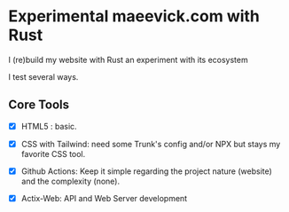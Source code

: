 # Experimental maeevick.com with Rust

I (re)build my website with Rust an experiment with its ecosystem

I test several ways.

## Core Tools 
- [x] HTML5 : basic.
- [x] CSS with Tailwind: need some Trunk's config and/or NPX but stays my favorite CSS tool.
- [x] Github Actions: Keep it simple regarding the project nature (website) and the complexity (none).

- [x] Actix-Web: API and Web Server development
